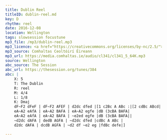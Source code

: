 ```yaml
---
title: Dublin Reel
titleID: dublin-reel.md
key: D
rhythm: reel
date: 2016-12-08
location: Wellington
tags: slowsession focustune
mp3_file: /mp3/dublin-reel.mp3
mp3_licence: <a href="https://creativecommons.org/licenses/by-nc/2.5/">CC-BY-NC-2.5</a>
mp3_source: Comhaltas Ceoltóirí Éireann
mp3_url: https://media.comhaltas.ie/audio/cl341/cl341_5_64K.mp3
source: Wellington
abc_source: The Session
abc_url: https://thesession.org/tunes/384
abc: |
    X: 5
    T: The Dublin
    R: reel
    M: 4/4
    L: 1/8
    K: Dmaj
    dF~F2 dFeF | dF~F2 AFEF | d2dc dfed |[1 c2Bc A ABc :|[2 cdBc ABcd||
    eA~A2 eAfA | eA~A2 BAFA | eA~A2 egfe |dB (3cBA BAFA|
    eA~A2 eAfA | eA~A2 BAFA | ~e2ed egfe |dB (3cBA BAFA||
    ~d2dc dAFA | dedB AGFA | ~d2dc dfed |cdBc A ABc |
    d2dc dAFA | dcdB AGFA | ~d2 df ~e2 eg |fdBc defe|]

---
```

